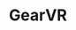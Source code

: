 ---
title: GearVR
crosslinks:
- oculus
- GalaxyS8
- oculusnsfw
- vridge
- daydream
- OSVR
- GalaxyS7
- SideloadVR
- Games
- Gear360
- Vive
- autotldr
- quakegearvr
- Nexus6P
- vrgamedeals
- Firewatch
- ideasfortheadmins
- NoloVR
- virtualreality
- headphones
---